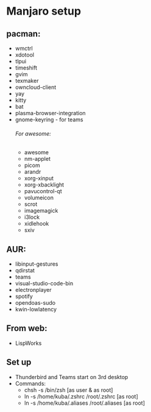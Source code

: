 # Manjaro setup
## pacman:
- wmctrl
- xdotool
- tlpui
- timeshift
- gvim
- texmaker
- owncloud-client
- yay
- kitty
- bat
- plasma-browser-integration
- gnome-keyring - for teams
	###### For awesome:
	- awesome
	- nm-applet
	- picom
	- arandr
	- xorg-xinput
	- xorg-xbacklight
	- pavucontrol-qt
	- volumeicon
	- scrot
	- imagemagick
	- i3lock
	- xidlehook
	- sxiv


## AUR:
- libinput-gestures
- qdirstat
- teams
- visual-studio-code-bin
- electronplayer
- spotify
- opendoas-sudo
- kwin-lowlatency

## From web:
- LispWorks

## Set up
- Thunderbird and Teams start on 3rd desktop
- Commands:
	- chsh -s /bin/zsh 				[as user & as root]
	- ln -s /home/kuba/.zshrc /root/.zshrc 		[as root]
	- ln -s /home/kuba/.aliases /root/.aliases	[as root]




